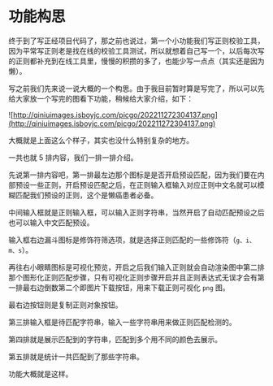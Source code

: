 # 功能构思

终于到了写正经项目代码了，那之前也说过，第一个小功能我们写正则校验工具，因为平常写正则老是找在线的校验工具测试，所以就想着自己写一个，以后每次写的正则都补充到在线工具里，慢慢的积攒的多了，也能少写一点点（其实还是因为懒）。

写之前我们先来说一说大概的一个构思。由于我目前暂时算是写完了，所以可以先给大家放一个写完的图看下功能，稍候给大家介绍，如下：

![http://qiniuimages.isboyjc.com/picgo/202211272304137.png](http://qiniuimages.isboyjc.com/picgo/202211272304137.png)

大概就是上面这么个样子，其实也没什么特别复杂的地方。

一共也就 5 排内容，我们一排一排介绍。

先说第一排内容吧，第一排最左边那个图标是是否开启预设匹配，因为我们要在内部预设一些正则，开启预设匹配之后，在正则输入框输入对应正则中文名就可以模糊匹配我们预设的正则，这个是懒癌患者必备。

中间输入框就是正则输入框，可以输入正则字符串，当然开启了自动匹配预设之后也可以输入中文匹配预设。

输入框右边漏斗图标是修饰符筛选项，就是选择正则匹配的一些修饰符（`g、i、m、s`）。

再往右小眼睛图标是可视化预览，开启之后我们输入正则就会自动渲染图中第二排那个图形化正则匹配步骤，只有可视化正则步骤开启并且正则表达式无误才会有第一排最右边倒数第二个即图片下载按钮，用来下载正则可视化 `png` 图。

最右边按钮则是复制正则对象按钮。

第三排输入框是待匹配字符串，输入一些字符串用来做正则匹配检测的。

第四排就是展示匹配到的字符串，匹配到多个用不同的颜色去展示。

第五排就是统计一共匹配到了那些字符串。

功能大概就是这样。